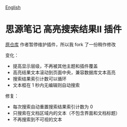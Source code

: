 [English](https://github.com/TCOTC/siyuan-plugin-hsr-mdzz2048-fork/blob/main/README.md)

# 思源笔记 高亮搜索结果Ⅱ 插件

[原仓库](https://github.com/mdzz2048/siyuan-plugin-hsr) 作者暂停维护插件，所以我 fork 了一份稍作修改

变化：

- 提高显示层级，不再被其他主题和插件覆盖
- 高亮结果文本滚动到页面中央，兼容数据库文本高亮
- 搜索结果索引计数可以循环
- 文本框在 1 秒内无编辑则自动搜索

修复：

- 每次搜索自动重置搜索结果索引计数为 0
- 只搜索在文档区域内的文本（不包含界面和文档标题）
- 不再搜索到不可视的文本